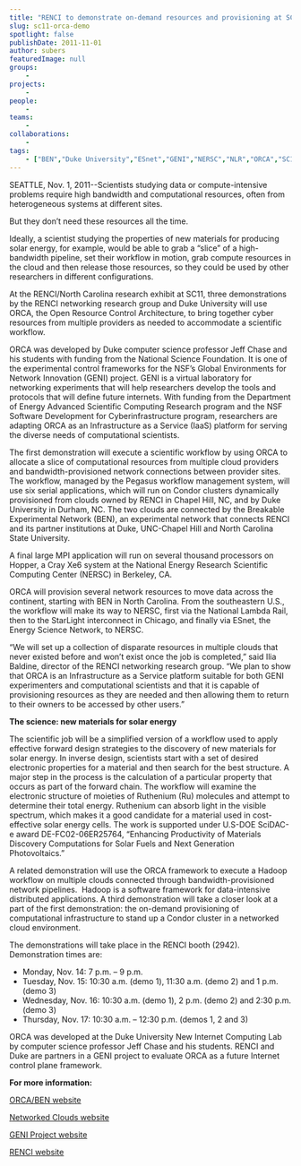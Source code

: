 ```yaml
---
title: "RENCI to demonstrate on-demand resources and provisioning at SC11"
slug: sc11-orca-demo
spotlight: false
publishDate: 2011-11-01
author: subers
featuredImage: null
groups:
    - 
projects:
    - 
people:
    - 
teams: 
    - 
collaborations:
    - 
tags:
    - ["BEN","Duke University","ESnet","GENI","NERSC","NLR","ORCA","SC11"]
---
```

SEATTLE, Nov. 1, 2011--Scientists studying data or compute-intensive problems require high bandwidth and computational resources, often from heterogeneous systems at different sites.

But they don’t need these resources all the time.

Ideally, a scientist studying the properties of new materials for producing solar energy, for example, would be able to grab a “slice” of a high-bandwidth pipeline, set their workflow in motion, grab compute resources in the cloud and then release those resources, so they could be used by other researchers in different configurations.<!--more-->

At the RENCI/North Carolina research exhibit at SC11, three demonstrations by the RENCI networking research group and Duke University will use ORCA, the Open Resource Control Architecture, to bring together cyber resources from multiple providers as needed to accommodate a scientific workflow.

ORCA was developed by Duke computer science professor Jeff Chase and his students with funding from the National Science Foundation. It is one of the experimental control frameworks for the NSF’s Global Environments for Network Innovation (GENI) project. GENI is a virtual laboratory for networking experiments that will help researchers develop the tools and protocols that will define future internets. With funding from the Department of Energy Advanced Scientific Computing Research program and the NSF Software Development for Cyberinfrastructure program, researchers are adapting ORCA as an Infrastructure as a Service (IaaS) platform for serving the diverse needs of computational scientists.

The first demonstration will execute a scientific workflow by using ORCA to allocate a slice of computational resources from multiple cloud providers and bandwidth-provisioned network connections between provider sites. The workflow, managed by the Pegasus workflow management system, will use six serial applications, which will run on Condor clusters dynamically provisioned from clouds owned by RENCI in Chapel Hill, NC, and by Duke University in Durham, NC. The two clouds are connected by the Breakable Experimental Network (BEN), an experimental network that connects RENCI and its partner institutions at Duke, UNC-Chapel Hill and North Carolina State University.

A final large MPI application will run on several thousand processors on Hopper, a Cray Xe6 system at the National Energy Research Scientific Computing Center (NERSC) in Berkeley, CA.

ORCA will provision several network resources to move data across the continent, starting with BEN in North Carolina. From the southeastern U.S., the workflow will make its way to NERSC, first via the National Lambda Rail, then to the StarLight interconnect in Chicago, and finally via ESnet, the Energy Science Network, to NERSC.

“We will set up a collection of disparate resources in multiple clouds that never existed before and won’t exist once the job is completed,” said Ilia Baldine, director of the RENCI networking research group. “We plan to show that ORCA is an Infrastructure as a Service platform suitable for both GENI experimenters and computational scientists and that it is capable of provisioning resources as they are needed and then allowing them to return to their owners to be accessed by other users.”

<strong>The science: new materials for solar energy</strong>

The scientific job will be a simplified version of a workflow used to apply effective forward design strategies to the discovery of new materials for solar energy. In inverse design, scientists start with a set of desired electronic properties for a material and then search for the best structure. A major step in the process is the calculation of a particular property that occurs as part of the forward chain. The workflow will examine the electronic structure of moieties of Ruthenium (Ru) molecules and attempt to determine their total energy. Ruthenium can absorb light in the visible spectrum, which makes it a good candidate for a material used in cost-effective solar energy cells. The work is supported under U.S-DOE SciDAC-e award DE-FC02-06ER25764, “Enhancing Productivity of Materials Discovery Computations for Solar Fuels and Next Generation Photovoltaics.”

A related demonstration will use the ORCA framework to execute a Hadoop workflow on multiple clouds connected through bandwidth-provisioned network pipelines.  Hadoop is a software framework for data-intensive distributed applications. A third demonstration will take a closer look at a part of the first demonstration: the on-demand provisioning of computational infrastructure to stand up a Condor cluster in a networked cloud environment.

The demonstrations will take place in the RENCI booth (2942).  Demonstration times are:
<ul>
	<li>Monday, Nov. 14: 7 p.m. – 9 p.m.</li>
	<li>Tuesday, Nov. 15: 10:30 a.m. (demo 1), 11:30 a.m. (demo 2) and 1 p.m. (demo 3)</li>
	<li>Wednesday, Nov. 16: 10:30 a.m. (demo 1), 2 p.m. (demo 2) and 2:30 p.m. (demo 3)</li>
	<li>Thursday, Nov. 17: 10:30 a.m. – 12:30 p.m. (demos 1, 2 and 3)</li>
</ul>
ORCA was developed at the Duke University New Internet Computing Lab by computer science professor Jeff Chase and his students. RENCI and Duke are partners in a GENI project to evaluate ORCA as a future Internet control plane framework.

<strong>For more information:</strong>

<a href="https://ben.renci.org/index.php?Itemid=84">ORCA/BEN website</a>

<a href="http://www.networkedclouds.net">Networked Clouds website</a>

<a href="http://www.geni.net/">GENI Project website</a>

<a href="http://www.renci.org">RENCI website</a>
